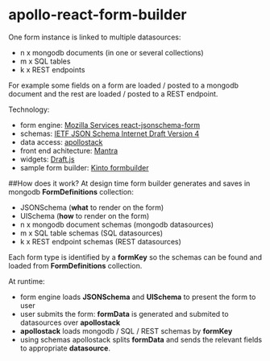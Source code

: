 # apollo-react-form-builder

One form instance is linked to multiple datasources:
- n x mongodb documents (in one or several collections)
- m x SQL tables
- k x REST endpoints

For example some fields on a form are loaded / posted to a mongodb document and the rest are loaded / posted to a REST endpoint.

Technology:
- form engine: [Mozilla Services react-jsonschema-form](https://github.com/mozilla-services/react-jsonschema-form)
- schemas: [IETF JSON Schema Internet Draft Version 4](http://json-schema.org/documentation.html)
- data access: [apollostack](https://github.com/apollostack/apollo)
- front end achitecture: [Mantra](https://github.com/kadirahq/mantra)
- widgets: [Draft.js](https://facebook.github.io/draft-js/)
- sample form builder: [Kinto formbuilder](https://github.com/Kinto/formbuilder)

##How does it work?
At design time form builder generates and saves in mongodb **FormDefinitions** collection:
- JSONSchema (**what** to render on the form)
- UISchema (**how** to render on the form)
- n x mongodb document schemas (mongodb datasources)
- m x SQL table schemas (SQL datasources)
- k x REST endpoint schemas (REST datasources)

Each form type is identified by a **formKey** so the schemas can be found and loaded from **FormDefinitions** collection.

At runtime:
- form engine loads **JSONSchema** and **UISchema** to present the form to user
- user submits the form: **formData** is generated and submited to datasources over **apollostack**
- **apollostack** loads mongodb / SQL / REST schemas by **formKey**
- using schemas apollostack splits **formData** and sends the relevant fields to appropriate **datasource**.
